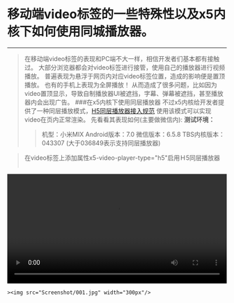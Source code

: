 # 移动端video标签的一些特殊性以及x5内核下如何使用同城播放器。
***
>在移动端video标签的表现和PC端不大一样，相信开发者们基本都有接触过。
>大部分浏览器都会对video标签进行接管，使用自己的播放器进行视频播放。
>普遍表现为悬浮于网页内对应video标签位置，造成的影响便是置顶播放。
>也有的手机上表现为全屏播放！
>从而造成了很多问题，比如因为video置顶显示，导致自制播放器UI被遮挡，字幕、弹幕被遮挡，甚至播放器内会出现广告。
###在x5内核下使用同层播放器
>不过x5内核给开发者提供了一种同层播放模式，[H5同层播放器接入规范](https://x5.tencent.com/tbs/guide/video.html)
>使用该模式可以实现video在页内正常渲染。
>先看看其表现如何(主要做微信内):
>**测试环境：**
>>机型：小米MIX
>>Android版本：7.0
>>微信版本：6.5.8
>>TBS内核版本：043307 (大于036849表示支持同层播放器)

>在video标签上添加属性x5-video-player-type="h5"启用Ｈ5同层播放器
>```
<style type="text/css">
	video {
		width: 100%;
	}
</style>
<video controls="controls" src="video/advideo.mp4" x5-video-player-type="h5" ></video>
```
><img src="Screenshot/001.jpg" width="300px"/>































